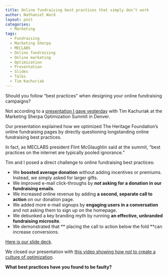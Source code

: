 ```yaml
---
title: Online fundraising best practices that simply don’t work
author: Nathaniel Ward
layout: post
categories:
  - Marketing
tags:
  - Fundraising
  - Marketing Sherpa
  - MECLABS
  - Online fundraising
  - Online marketing
  - Optimization
  - Presentation
  - Slides
  - Talks
  - Tim Kachuriak
---
```


Should you follow “best practices” when designing your online fundraising campaigns?

Not according to a [presentation I gave yesterday][1] with Tim Kachuriak at the Marketing Sherpa Optimization Summit in Denver.

Our presentation explained how we optimized The Heritage Foundation’s online fundraising pages by directly questioning longstanding online fundraising best practices.

In fact, as MECLABS president Flint McGlaughlin said at the summit, “best practices on the internet are typically pooled ignorance.”

Tim and I posed a direct challenge to online fundraising best practices:

  * We **boosted average donation** without adding incentives or premiums. Instead, we simply asked for larger gifts.
  * We improved e-mail click-throughs by ***not* asking for a donation in our fundraising emails**.
  * We increased online revenue by adding **a second, separate call to action** on our donation page.
  * We added more e-mail signups by **engaging users in a conversation** and not asking them to sign up on the homepage.
  * We debunked a key branding myth by running **an effective, unbranded fundraising microsite**.
  * We demonstrated that ** placing the call to action below the fold **can increase conversions.

[Here is our slide deck](http://www.slideshare.net/nathanielward/2012-optimization-summit-presentation-tim-kachuriak-nathaniel-ward?ref=https://www.nathanielward.net/2012/06/online-fundraising-best-practices-that-simply-dont-work/).

We closed our presentation with [this video showing how *not* to create a culture of optimization](https://www.youtube.com/watch?v=VfiY2nbV9RI).

**What best practices have you found to be faulty?**

 [1]: http://www.meclabs.com/training/marketing-summit/optimization-summit-2012/slides "Optimization Summit agenda"